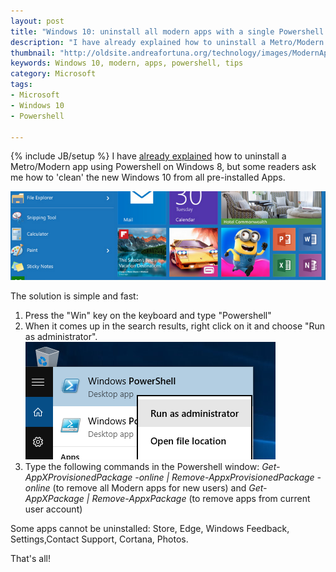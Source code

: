 ```yaml
---
layout: post
title: "Windows 10: uninstall all modern apps with a single Powershell command"
description: "I have already explained how to uninstall a Metro/Modern app using Powershell on Windows 8, but some readers ask me how to 'clean' the new Windows 10 from all pre-installed Apps."
thumbnail: "http://oldsite.andreafortuna.org/technology/images/ModernApps.PNG"
keywords: Windows 10, modern, apps, powershell, tips
category: Microsoft
tags: 
- Microsoft
- Windows 10
- Powershell

---
```

{% include JB/setup %}
I have [already explained](http://oldsite.andreafortuna.org/windows/2014/11/17/windows-8-1-uninstall-metro-apps-with-powershell/) how to uninstall a Metro/Modern app using Powershell on Windows 8, but some readers ask me how to 'clean' the new Windows 10 from all pre-installed Apps.

![Apps](/technology/images/ModernApps.PNG)
<!-- more -->


The solution is simple and fast:

1. Press the "Win" key on the keyboard and type "Powershell"
2. When it comes up in the search results, right click on it and choose "Run as administrator".
![](/technology/images/powershell.png)
3. Type the following commands in the Powershell window:
*Get-AppXProvisionedPackage -online | Remove-AppxProvisionedPackage -online* (to remove all Modern apps for new users)
and
*Get-AppXPackage | Remove-AppxPackage* (to remove apps from current user account)

Some apps cannot be uninstalled: Store, Edge, Windows Feedback, Settings,Contact Support, Cortana, Photos.

That's all!
